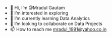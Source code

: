 - 👋 Hi, I’m @Mradul Gautam
- 👀 I’m interested in exploring
- 🌱 I’m currently learning Data Analytics
- 💞️ I’m looking to collaborate on Data Projects
- 📫 How to reach me mradul_1991@yahoo.co.in

<!---
mradul-gautam/mradul-gautam is a ✨ special ✨ repository because its `README.md` (this file) appears on your GitHub profile.
You can click the Preview link to take a look at your changes.
--->

